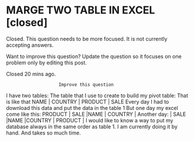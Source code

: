 
# MARGE TWO TABLE IN EXCEL [closed]







Closed. This question needs to be more focused. It is not currently accepting answers.
                        
                    










Want to improve this question? Update the question so it focuses on one problem only by editing this post.


Closed 20 mins ago.







                        Improve this question
                    



I have two tables:
The table that I use to create to build my pivot table: That is like that
NAME | COUNTRY | PRODUCT | SALE
Every day I had to download this data and put the data in the table 1
But one day my excel come like this:
PRODUCT | SALE |NAME | COUNTRY |
Another day:
| SALE |NAME |COUNTRY | PRODUCT |
I would like to know a way to put my database always in the same order as table 1.
I am currently doing it by hand. And takes so much time.

        
